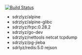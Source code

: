 [![Build Status](https://www.travis-ci.org/elvizlai/docker-auto-build.svg?branch=master)](https://www.travis-ci.org/elvizlai/docker-auto-build)

* sdrzlyz/alpine
* sdrzlyz/alpine-glibc
* sdrzlyz/frpc:0.28.2
* sdrzlyz/go-dev
* sdrzlyz/nettools netcat tcpdump
* sdrzlyz/pg-jieba
* sdrlyz/redis:5.0 rejson
